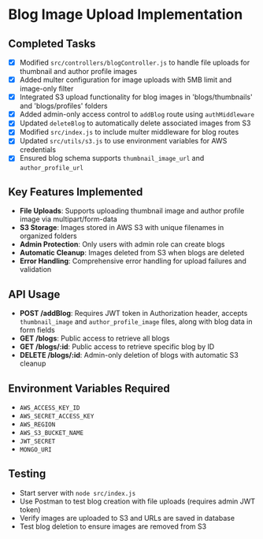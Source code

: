 # Blog Image Upload Implementation

## Completed Tasks
- [x] Modified `src/controllers/blogController.js` to handle file uploads for thumbnail and author profile images
- [x] Added multer configuration for image uploads with 5MB limit and image-only filter
- [x] Integrated S3 upload functionality for blog images in 'blogs/thumbnails' and 'blogs/profiles' folders
- [x] Added admin-only access control to `addBlog` route using `authMiddleware`
- [x] Updated `deleteBlog` to automatically delete associated images from S3
- [x] Modified `src/index.js` to include multer middleware for blog routes
- [x] Updated `src/utils/s3.js` to use environment variables for AWS credentials
- [x] Ensured blog schema supports `thumbnail_image_url` and `author_profile_url`

## Key Features Implemented
- **File Uploads**: Supports uploading thumbnail image and author profile image via multipart/form-data
- **S3 Storage**: Images stored in AWS S3 with unique filenames in organized folders
- **Admin Protection**: Only users with admin role can create blogs
- **Automatic Cleanup**: Images deleted from S3 when blogs are deleted
- **Error Handling**: Comprehensive error handling for upload failures and validation

## API Usage
- **POST /addBlog**: Requires JWT token in Authorization header, accepts `thumbnail_image` and `author_profile_image` files, along with blog data in form fields
- **GET /blogs**: Public access to retrieve all blogs
- **GET /blogs/:id**: Public access to retrieve specific blog by ID
- **DELETE /blogs/:id**: Admin-only deletion of blogs with automatic S3 cleanup

## Environment Variables Required
- `AWS_ACCESS_KEY_ID`
- `AWS_SECRET_ACCESS_KEY`
- `AWS_REGION`
- `AWS_S3_BUCKET_NAME`
- `JWT_SECRET`
- `MONGO_URI`

## Testing
- Start server with `node src/index.js`
- Use Postman to test blog creation with file uploads (requires admin JWT token)
- Verify images are uploaded to S3 and URLs are saved in database
- Test blog deletion to ensure images are removed from S3
